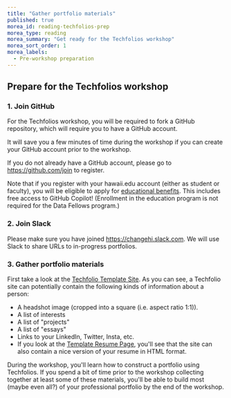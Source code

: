 ```yaml
---
title: "Gather portfolio materials"
published: true
morea_id: reading-techfolios-prep
morea_type: reading
morea_summary: "Get ready for the Techfolios workshop"
morea_sort_order: 1
morea_labels:
  - Pre-workshop preparation
---
```


## Prepare for the Techfolios workshop

### 1. Join GitHub

For the Techfolios workshop, you will be required to fork a GitHub repository, which will require you to have a GitHub account.

It will save you a few minutes of time during the workshop if you can create your GitHub account prior to the workshop.

If you do not already have a GitHub account, please go to <https://github.com/join> to register. 

Note that if you register with your hawaii.edu account (either as student or faculty), you will be eligible to apply for [educational benefits](https://education.github.com/).  This includes free access to GitHub Copilot! (Enrollment in the education program is not required for the Data Fellows program.)

### 2. Join Slack

Please make sure you have joined <https://changehi.slack.com>. We will use Slack to share URLs to in-progress portfolios.

### 3. Gather portfolio materials

First take a look at the [Techfolio Template Site](https://techfolios.github.io/template/). As you can see, a Techfolio site can potentially contain the following kinds of information about a person:

* A headshot image (cropped into a square (i.e. aspect ratio 1:1)).
* A list of interests
* A list of "projects"
* A list of "essays"
* Links to your LinkedIn, Twitter, Insta, etc.
* If you look at the [Template Resume Page](https://techfolios.github.io/template/resume.html), you'll see that the site can also contain a nice version of your resume in HTML format. 

During the workshop, you'll learn how to construct a portfolio using Techfolios. If you spend a bit of time prior to the workshop collecting together at least some of these materials, you'll be able to build most (maybe even all?) of your professional portfolio by the end of the workshop.
